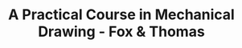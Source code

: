 ---
title: A Practical Course in Mechanical Drawing - Fox & Thomas
category: old_books
redirect_to: https://upload.wikimedia.org/wikipedia/commons/b/bc/A_practical_course_in_mechanical_drawing_%28IA_practicalcoursei00foxw%29.pdf
---